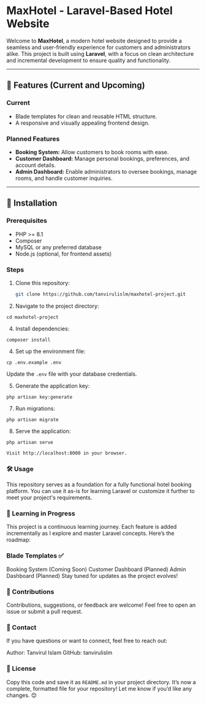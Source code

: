 # **MaxHotel - Laravel-Based Hotel Website**

Welcome to **MaxHotel**, a modern hotel website designed to provide a seamless and user-friendly experience for customers and administrators alike. This project is built using **Laravel**, with a focus on clean architecture and incremental development to ensure quality and functionality.

---

## **🌟 Features (Current and Upcoming)**

### **Current**
- Blade templates for clean and reusable HTML structure.
- A responsive and visually appealing frontend design.

### **Planned Features**
- **Booking System:** Allow customers to book rooms with ease.
- **Customer Dashboard:** Manage personal bookings, preferences, and account details.
- **Admin Dashboard:** Enable administrators to oversee bookings, manage rooms, and handle customer inquiries.

---

## **🚀 Installation**

### **Prerequisites**
- PHP >= 8.1
- Composer
- MySQL or any preferred database
- Node.js (optional, for frontend assets)

### **Steps**
1. Clone this repository:
   ```bash
   git clone https://github.com/tanvirulislm/maxhotel-project.git

2. Navigate to the project directory:
```
cd maxhotel-project
```

4. Install dependencies:

```
composer install
 ```

4. Set up the environment file:
```
cp .env.example .env
```

Update the `.env` file with your database credentials.

5. Generate the application key:
```
php artisan key:generate
```

7. Run migrations:
```
php artisan migrate
```

8. Serve the application:
```
php artisan serve
```

```
Visit http://localhost:8000 in your browser.
```

### **🛠️ Usage**
This repository serves as a foundation for a fully functional hotel booking platform. You can use it as-is for learning Laravel or customize it further to meet your project's requirements.

### **📖 Learning in Progress**
This project is a continuous learning journey. Each feature is added incrementally as I explore and master Laravel concepts. Here’s the roadmap:

### **Blade Templates ✅**
Booking System (Coming Soon)
Customer Dashboard (Planned)
Admin Dashboard (Planned)
Stay tuned for updates as the project evolves!

### **🤝 Contributions**
Contributions, suggestions, or feedback are welcome! Feel free to open an issue or submit a pull request.

### **📧 Contact**
If you have questions or want to connect, feel free to reach out:

Author: Tanvirul Islam
GitHub: tanvirulislm

### **📜 License**
Copy this code and save it as `README.md` in your project directory. It’s now a complete, formatted file for your repository! Let me know if you’d like any changes. 😊





